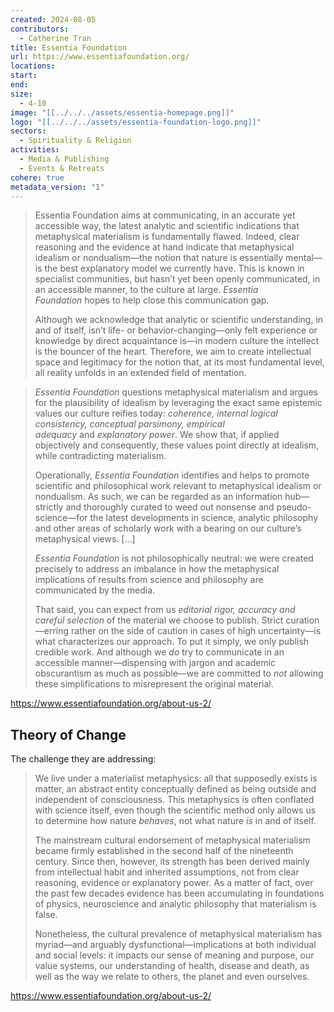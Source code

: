```yaml
---
created: 2024-08-05
contributors:
  - Catherine Tran
title: Essentia Foundation
url: https://www.essentiafoundation.org/
locations: 
start: 
end: 
size:
  - 4-10
image: "[[../../../assets/essentia-homepage.png]]"
logo: "[[../../../assets/essentia-foundation-logo.png]]"
sectors:
  - Spirituality & Religion
activities:
  - Media & Publishing
  - Events & Retreats
cohere: true
metadata_version: "1"
---
```

>Essentia Foundation aims at communicating, in an accurate yet accessible way, the latest analytic and scientific indications that metaphysical materialism is fundamentally flawed. Indeed, clear reasoning and the evidence at hand indicate that metaphysical idealism or nondualism—the notion that nature is essentially mental—is the best explanatory model we currently have. This is known in specialist communities, but hasn’t yet been openly communicated, in an accessible manner, to the culture at large. _Essentia Foundation_ hopes to help close this communication gap.
>
>Although we acknowledge that analytic or scientific understanding, in and of itself, isn’t life- or behavior-changing—only felt experience or knowledge by direct acquaintance is—in modern culture the intellect is the bouncer of the heart. Therefore, we aim to create intellectual space and legitimacy for the notion that, at its most fundamental level, all reality unfolds in an extended field of mentation.

>_Essentia Foundation_ questions metaphysical materialism and argues for the plausibility of idealism by leveraging the exact same epistemic values our culture reifies today: _coherence,_ _internal logical consistency, conceptual parsimony, empirical adequacy_ and _explanatory power_. We show that, if applied objectively and consequently, these values point directly at idealism, while contradicting materialism.
>
>Operationally, _Essentia Foundation_ identifies and helps to promote scientific and philosophical work relevant to metaphysical idealism or nondualism. As such, we can be regarded as an information hub—strictly and thoroughly curated to weed out nonsense and pseudo-science—for the latest developments in science, analytic philosophy and other areas of scholarly work with a bearing on our culture’s metaphysical views. [...]
>
>_Essentia Foundation_ is not philosophically neutral: we were created precisely to address an imbalance in how the metaphysical implications of results from science and philosophy are communicated by the media.
>
>That said, you can expect from us _editorial rigor, accuracy_ _and careful selection_ of the material we choose to publish. Strict curation—erring rather on the side of caution in cases of high uncertainty—is what characterizes our approach. To put it simply, we only publish credible work. And although we _do_ try to communicate in an accessible manner—dispensing with jargon and academic obscurantism as much as possible—we are committed to _not_ allowing these simplifications to misrepresent the original material.

https://www.essentiafoundation.org/about-us-2/

## Theory of Change

The challenge they are addressing:

>We live under a materialist metaphysics: all that supposedly exists is matter, an abstract entity conceptually defined as being outside and independent of consciousness. This metaphysics is often conflated with science itself, even though the scientific method only allows us to determine how nature _behaves_, not what nature _is_ in and of itself.
>
>The mainstream cultural endorsement of metaphysical materialism became firmly established in the second half of the nineteenth century. Since then, however, its strength has been derived mainly from intellectual habit and inherited assumptions, not from clear reasoning, evidence or explanatory power. As a matter of fact, over the past few decades evidence has been accumulating in foundations of physics, neuroscience and analytic philosophy that materialism is false.
>
>Nonetheless, the cultural prevalence of metaphysical materialism has myriad—and arguably dysfunctional—implications at both individual and social levels: it impacts our sense of meaning and purpose, our value systems, our understanding of health, disease and death, as well as the way we relate to others, the planet and even ourselves.

https://www.essentiafoundation.org/about-us-2/

